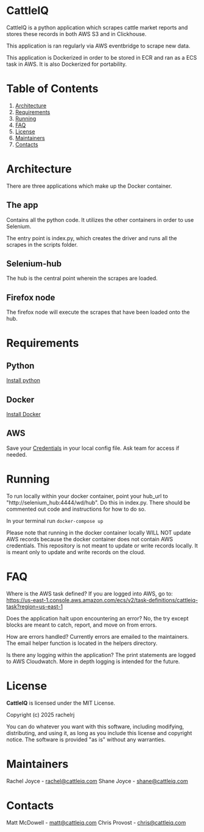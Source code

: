 # CattleIQ

CattleIQ is a python application which scrapes cattle market reports and stores these records in both AWS S3 and in Clickhouse.

This application is ran regularly via AWS eventbridge to scrape new data.

This application is Dockerized in order to be stored in ECR and ran as a ECS task in AWS. It is also Dockerized for portability.

# Table of Contents

1. [Architecture](#architecture)
2. [Requirements](#requirements)
3. [Running](#running)
4. [FAQ](#faq)
5. [License](#License)
6. [Maintainers](#maintainers)
7. [Contacts](#contacts)

# Architecture

There are three applications which make up the Docker container.

## The app

Contains all the python code. It utilizes the other containers in order to use Selenium.

The entry point is index.py, which creates the driver and runs all the scrapes in the scripts folder.

## Selenium-hub

The hub is the central point wherein the scrapes are loaded.

## Firefox node

The firefox node will execute the scrapes that have been loaded onto the hub.

# Requirements

## Python

[Install python](https://www.python.org/downloads/)

## Docker

[Install Docker](https://docs.docker.com/get-docker/)

## AWS

Save your [Credentials](https://docs.aws.amazon.com/cli/latest/userguide/cli-configure-files.html) in your local config file. Ask team for access if needed.

# Running

To run locally within your docker container, point your hub_url to "http://selenium_hub:4444/wd/hub". Do this in index.py. There should be commented out code and instructions for how to do so.

In your terminal run `docker-compose up`

Please note that running in the docker container locally WILL NOT update AWS records because the docker container does not contain AWS credentials. This repository is not meant to update or write records locally. It is meant only to update and write records on the cloud.

# FAQ

Where is the AWS task defined? If you are logged into AWS, go to: https://us-east-1.console.aws.amazon.com/ecs/v2/task-definitions/cattleiq-task?region=us-east-1

Does the application halt upon encountering an error? No, the try except blocks are meant to catch, report, and move on from errors.

How are errors handled? Currently errors are emailed to the maintainers. The email helper function is located in the helpers directory.

Is there any logging within the application? The print statements are logged to AWS Cloudwatch. More in depth logging is intended for the future.

# License

**CattleIQ** is licensed under the MIT License.

Copyright (c) 2025 rachelrj

You can do whatever you want with this software, including modifying, distributing, and using it, as long as you include this license and copyright notice. The software is provided "as is" without any warranties.

# Maintainers

Rachel Joyce - rachel@cattleiq.com
Shane Joyce - shane@cattleiq.com

# Contacts

Matt McDowell - matt@cattleiq.com
Chris Provost - chris@cattleiq.com
